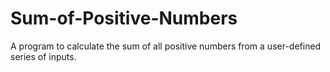 # Sum-of-Positive-Numbers
A program to calculate the sum of all positive numbers from a user-defined series of inputs.
